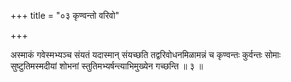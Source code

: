 +++
title = "०३ कृण्वन्तो वरिवो"

+++

अस्माकं गवेस्मभ्यञ्च संयतं यदास्मान् संयच्छति तद्वरिवोधनमिळामन्नं च कृण्वन्तः कुर्वन्तः सोमाः सुष्टुतिमस्मदीयां शोभनां स्तुतिमभ्यर्षन्त्याभिमुख्येन गच्छन्ति ॥ ३ ॥